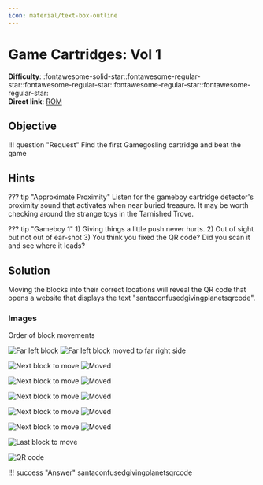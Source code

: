 ```yaml
---
icon: material/text-box-outline
---
```


# Game Cartridges: Vol 1

**Difficulty**: :fontawesome-solid-star::fontawesome-regular-star::fontawesome-regular-star::fontawesome-regular-star::fontawesome-regular-star:<br/>
**Direct link**: [ROM](https://gamegosling.com/vol1-uWn1t6xv4VKPZ6FN/rom/game.gb)

## Objective

!!! question "Request"
    Find the first Gamegosling cartridge and beat the game

## Hints

??? tip "Approximate Proximity"
    Listen for the gameboy cartridge detector's proximity sound that activates when near buried treasure. It may be worth checking around the strange toys in the Tarnished Trove.

??? tip "Gameboy 1"
    1) Giving things a little push never hurts. 2) Out of sight but not out of ear-shot 3) You think you fixed the QR code? Did you scan it and see where it leads?

## Solution

Moving the blocks into their correct locations will reveal the QR code that opens a website that displays the text "santaconfusedgivingplanetsqrcode".

### Images

Order of block movements

![Far left block](../img/objectives/o9/block1.png)
![Far left block moved to far right side](../img/objectives/o9/block1destination.png)

![Next block to move](...//img/objectives/o9/block6.png)
![Moved](../img/objectives/o9/movedblock6.png)

![Next block to move](../img/objectives/o9/block2.png)
![Moved](../img/objectives/o9/movedblock2.png)

![Next block to move](.../img/objectives/o9/block5.png)
![Moved](../img/objectives/o9/movedblock5.png)

![Next block to move](../img/objectives/o9/block3.png)
![Moved](../img/objectives/o9/movedblock3.png)

![Next block to move](../img/objectives/o9/block4.png)
![Moved](../img/objectives/o9/movedblock4.png)

![Last block to move](../img/objectives/o9/block7.png)

![QR code](../img/objectives/o9/solution.png)

!!! success "Answer"
    santaconfusedgivingplanetsqrcode

